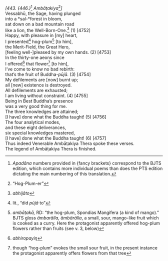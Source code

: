 *\[443. {446.}*[^1] *Ambāṭakiya*[^2]*\]*  
Vessabhū, the Sage, having plunged  
into a *sal-*forest in bloom,  
sat down on a bad mountain road  
like a lion, the Well-Born-One.[^3] (1) \[4752\]  
Happy, with pleasure in \[my\] heart,  
I presented[^4] hog-plum[^5] \[to him\],  
the Merit-Field, the Great Hero,  
\[feeling well-\]pleased by my own hands. (2) \[4753\]  
In the thirty-one aeons since  
I offered[^6] that flower[^7] \[to him\],  
I’ve come to know no bad rebirth:  
that’s the fruit of Buddha-*pūjā*. (3) \[4754\]  
My defilements are \[now\] burnt up;  
all \[new\] existence is destroyed.  
All defilements are exhausted;  
I am living without constraint. (4) \[4755\]  
Being in Best Buddha’s presence  
was a very good thing for me.  
The three knowledges are attained;  
\[I have\] done what the Buddha taught! (5) \[4756\]  
The four analytical modes,  
and these eight deliverances,  
six special knowledges mastered,  
\[I have\] done what the Buddha taught! (6) \[4757\]  
Thus indeed Venerable Ambāṭakiya Thera spoke these verses.  
The legend of Ambāṭakiya Thera is finished.  
[^1]: *Apadāna* numbers provided in {fancy brackets} correspond to the
    BJTS edition, which contains more individual poems than does the PTS
    edition dictating the main numbering of this translation.  
[^2]: “Hog-Plum-er”  
[^3]: *abhijāto*  
[^4]: lit., “did *pūjā* to”  
[^5]: *ambāṭakā,* RD: “the hog-plum, Spondias Mangifera (a kind of
    mango).” BJTS gloss *ämbarälla, ämbärälla*, a small, sour,
    mango-like fruit which is cooked as a curry. Here the protagonist
    apparently offered hog-plum flowers rather than fruits (see v. 3,
    below)  
[^6]: *abhiropayiŋ*  
[^7]: though “hog-plum” evokes the small sour fruit, in the present
    instance the protagonist apparently offers flowers from that tree
